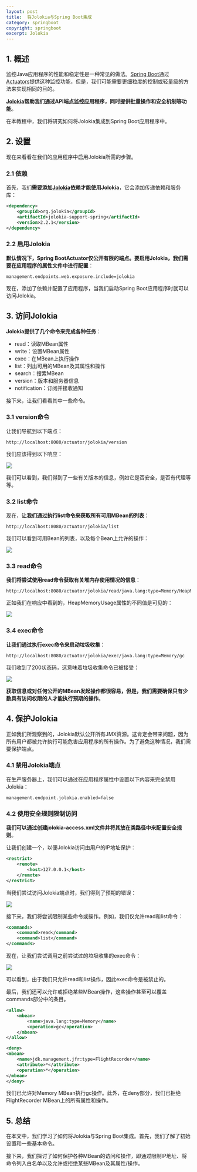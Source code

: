 ```yaml
---
layout: post
title:  将Jolokia与Spring Boot集成
category: springboot
copyright: springboot
excerpt: Jolokia
---
```


## 1. 概述

监控Java应用程序的性能和稳定性是一种常见的做法。[Spring Boot](https://www.baeldung.com/spring-boot)通过[Actuators](https://www.baeldung.com/spring-boot-actuators)提供这种监控功能，但是，我们可能需要更细粒度的控制或轻量级的方法来实现相同的目的。

**[Jolokia](https://docs.spring.io/spring-boot/docs/1.2.1.RELEASE/reference/html/production-ready-jmx.html)帮助我们通过API端点监控应用程序，同时提供批量操作和安全机制等功能**。

在本教程中，我们将研究如何将Jolokia集成到Spring Boot应用程序中。

## 2. 设置

现在来看看在我们的应用程序中启用Jolokia所需的步骤。

### 2.1 依赖

首先，我们**需要添加[Jolokia](https://mvnrepository.com/artifact/org.jolokia/jolokia-support-spring/)依赖才能使用Jolokia**，它会添加传递依赖和服务库：

```xml
<dependency>
    <groupId>org.jolokia</groupId>
    <artifactId>jolokia-support-spring</artifactId>
    <version>2.2.1</version>
</dependency>
```

### 2.2 启用Jolokia

**默认情况下，Spring BootActuator仅公开有限的端点。要启用Jolokia，我们需要在应用程序的属性文件中进行配置**：

```properties
management.endpoints.web.exposure.include=jolokia
```

现在，添加了依赖并配置了应用程序，当我们启动Spring Boot应用程序时就可以访问Jolokia。

## 3. 访问Jolokia

**Jolokia提供了几个命令来完成各种任务**：

- read：读取MBean属性
- write：设置MBean属性
- exec：在MBean上执行操作
- list：列出可用的MBean及其属性和操作
- search：搜索MBean
- version：版本和服务器信息
- notification：订阅并接收通知

接下来，让我们看看其中一些命令。

### 3.1 version命令

让我们导航到以下端点：

```text
http://localhost:8080/actuator/jolokia/version
```

我们应该得到以下响应：

![](/assets/images/2025/springboot/jolokiaspringbootintegration01.png)

我们可以看到，我们得到了一些有关版本的信息，例如它是否安全，是否有代理等等。

### 3.2 list命令

现在，**让我们通过执行list命令来获取所有可用MBean的列表**：

```text
http://localhost:8080/actuator/jolokia/list
```

我们可以看到可用Bean的列表，以及每个Bean上允许的操作：

![](/assets/images/2025/springboot/jolokiaspringbootintegration02.png)

### 3.3 read命令

**我们将尝试使用read命令获取有关堆内存使用情况的信息**：

```text
http://localhost:8080/actuator/jolokia/read/java.lang:type=Memory/HeapMemoryUsage
```

正如我们在响应中看到的，HeapMemoryUsage属性的不同值是可见的：

![](/assets/images/2025/springboot/jolokiaspringbootintegration03.png)

### 3.4 exec命令

**让我们通过执行exec命令来启动垃圾收集**：

```text
http://localhost:8080/actuator/jolokia/exec/java.lang:type=Memory/gc
```

我们收到了200状态码，这意味着垃圾收集命令已被接受：

![](/assets/images/2025/springboot/jolokiaspringbootintegration04.png)

**获取信息或对任何公开的MBean发起操作都很容易，但是，我们需要确保只有少数具有访问权限的人才能执行预期的操作**。

## 4. 保护Jolokia

正如我们所观察到的，Jolokia默认公开所有JMX资源。这肯定会带来问题，因为所有用户都被允许执行可能危害应用程序的所有操作。为了避免这种情况，我们需要保护端点。

### 4.1 禁用Jolokia端点

在生产服务器上，我们可以通过在应用程序属性中设置以下内容来完全禁用Jolokia：

```properties
management.endpoint.jolokia.enabled=false
```

### 4.2 使用安全规则限制访问

**我们可以通过创建jolokia-access.xml文件并将其放在类路径中来配置安全规则**。

让我们创建一个，以便Jolokia访问由用户的IP地址保护：

```xml
<restrict>
    <remote>
        <host>127.0.0.1</host>
    </remote>
</restrict>
```

当我们尝试访问Jolokia端点时，我们得到了预期的错误：

![](/assets/images/2025/springboot/jolokiaspringbootintegration05.png)

接下来，我们将尝试限制某些命令或操作。例如，我们仅允许read和list命令：

```xml
<commands>
    <command>read</command>
    <command>list</command>
</commands>
```

现在，让我们尝试调用之前尝试过的垃圾收集的exec命令：

![](/assets/images/2025/springboot/jolokiaspringbootintegration06.png)

可以看到，由于我们只允许read和list操作，因此exec命令是被禁止的。

最后，我们还可以允许或拒绝某些MBean操作，这些操作甚至可以覆盖commands部分中的条目。

```xml
<allow>
    <mbean>
        <name>java.lang:type=Memory</name>
        <operation>gc</operation>
    </mbean>
</allow>

<deny>
<mbean>
    <name>jdk.management.jfr:type=FlightRecorder</name>
    <attribute>*</attribute>
    <operation>*</operation>
</mbean>
</deny>
```

我们已允许对Memory MBean执行gc操作。此外，在deny部分，我们已拒绝FlightRecorder MBean上的所有属性和操作。

## 5. 总结

在本文中，我们学习了如何将Jolokia与Spring Boot集成。首先，我们了解了初始设置和一些基本命令。

接下来，我们探讨了如何保护各种MBean的访问和操作，即通过限制IP地址、将命令列入白名单以及允许或拒绝某些MBean及其属性/操作。